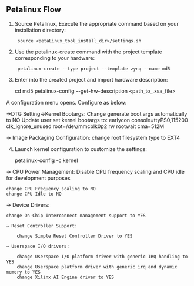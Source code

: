 ## Petalinux Flow

1. Source Petalinux, Execute the appropriate command based on your installation directory:

		source <petaLinux_tool_install_dir>/settings.sh


2. Use the petalinux-create command with the project template corresponding to your hardware:

		petalinux-create --type project --template zynq --name md5


3. Enter into the created project and import hardware description:

	cd md5
	petalinux-config --get-hw-description <path_to_.xsa_file>

A configuration menu opens. Configure as below: 
	
 ->DTG Setting->Kernel Bootargs:
	Change generate boot args automatically to NO
	Update user set kernel bootargs to:
		earlycon console=ttyPS0,115200 clk_ignore_unused root=/dev/mmcblk0p2 rw rootwait cma=512M
	
→ Image Packaging Configuration:
		change root filesystem type to EXT4
  
  
4. Launch kernel configuration to customize the settings:

	petalinux-config -c kernel

→ CPU Power Management: Disable CPU frequency scaling and CPU idle for development purposes

	change CPU Frequency scaling to NO
	change CPU Idle to NO

→ Device Drivers:

	change On-Chip Interconnect management support to YES

	→ Reset Controller Support:

		change Simple Reset Controller Driver to YES
	
	→ Userspace I/O drivers:

		change Userspace I/O platform driver with generic IRQ handling to YES
		change Userspace platform driver with generic irq and dynamic memory to YES
		change Xilinx AI Engine driver to YES
